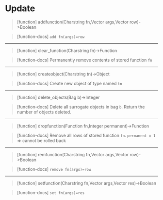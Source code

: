 # Update

> [function]
> addfunction(Charstring fn,Vector args,Vector row)->Boolean

> [function-docs]
> `add fn(args)=row` 



___

> [function]
> clear_function(Charstring fn)->Function

> [function-docs]
> Permanently remove contents of stored function `fn` 



___

> [function]
> createobject(Charstring tn)->Object

> [function-docs]
> Create new object of type named `tn` 



___

> [function]
> delete_objects(Bag b)->Integer

> [function-docs]
> Delete all surrogate objects in bag `b`. 
>      Return the number of objects deleted. 



___

> [function]
> dropfunction(Function fn,Integer permanent)->Function

> [function-docs]
> Remove all rows of stored function `fn`. 
>      `permanent = 1` => cannot be rolled back 



___

> [function]
> remfunction(Charstring fn,Vector args,Vector row)->Boolean

> [function-docs]
> `remove fn(args)=row` 



___

> [function]
> setfunction(Charstring fn,Vector args,Vector res)->Boolean

> [function-docs]
> `set fn(args)=res` 


